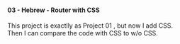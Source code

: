#### 03 - Hebrew - Router with CSS

This project is exactlly as Project 01 , but now I add CSS. </br>
Then I can compare the code with CSS to w/o CSS. </br>
